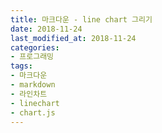 ```yaml
---
title: 마크다운 - line chart 그리기
date: 2018-11-24
last_modified_at: 2018-11-24
categories:
- 프로그래밍
tags:
- 마크다운
- markdown
- 라인차트
- linechart
- chart.js
---
```


<canvas id="line-chart" width="600" height="800"></canvas>

<script>
data: [
    {
        x: 10,
        y: 20
    },
    {
        x: 15,
        y: 10
    }
]
var ctx = document.getElementById("line-chart");
var myLineChart = new Chart(ctx, {
    type: 'line',
    data: data,
    options: {
        label: "라인 차트 테스트",
    }
});

</script>